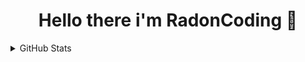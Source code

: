 <h1 align="center">Hello there i'm RadonCoding 👋</h1>

<details>
  <summary>GitHub Stats</summary>
  
  <p align="center">
    <img align="left" src="https://github-readme-stats.vercel.app/api?username=RadonCoding&hide_border=true&show_icons=true&include_all_commits=true&show_icons=true&title_color=fff&icon_color=ff0000&text_color=9f9f9f&bg_color=00000000" />
    <img align="center" src="https://github-readme-stats.vercel.app/api/top-langs/?username=RadonCoding&hide_border=true&layout=compact&show_icons=true&title_color=fff&icon_color=ff0000&text_color=9f9f9f&bg_color=00000000" />
  </p>
</details>
